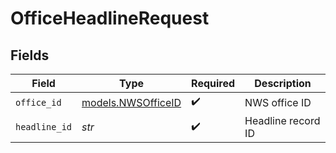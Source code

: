 # OfficeHeadlineRequest


## Fields

| Field                                          | Type                                           | Required                                       | Description                                    |
| ---------------------------------------------- | ---------------------------------------------- | ---------------------------------------------- | ---------------------------------------------- |
| `office_id`                                    | [models.NWSOfficeID](../models/nwsofficeid.md) | :heavy_check_mark:                             | NWS office ID                                  |
| `headline_id`                                  | *str*                                          | :heavy_check_mark:                             | Headline record ID                             |